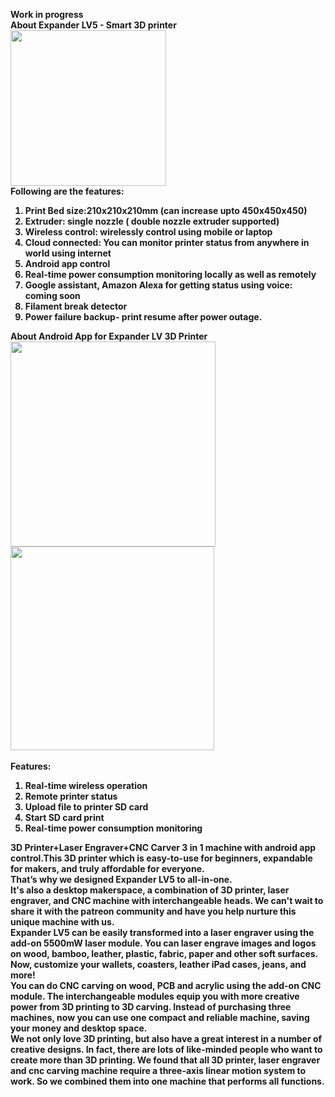<strong>Work in progress<br>
<strong>About Expander LV5 - Smart 3D printer<br><img src="https://d1vdjc70h9nzd9.cloudfront.net/media/campaign/82000/82060/image/5c6440c80d87f.jpeg" style="width: 249px;"> </strong><br>
<strong>Following are the features:</strong>
<ol>
	<li>Print Bed size:210x210x210mm (can increase upto 450x450x450) </li>
	<li>Extruder: single nozzle ( double nozzle extruder supported)</li>
	<li>Wireless control: wirelessly control using mobile or laptop</li>
	<li>Cloud connected: You can monitor printer status from anywhere in world using internet</li>
	<li> Android app control</li>
	<li>Real-time power consumption monitoring locally as well as remotely</li>
	<li>Google assistant, Amazon Alexa for getting status using voice: coming soon</li>
	<li>Filament break detector</li>
	<li>Power failure backup- print resume after power outage.</li>
</ol>
<strong>About Android App for Expander LV 3D Printer</strong><br>
<strong><img src="https://d1vdjc70h9nzd9.cloudfront.net/media/campaign/82000/82060/image/5c643e3063cde.jpeg" style="width: 328px;"><img src="https://d1vdjc70h9nzd9.cloudfront.net/media/campaign/82000/82060/image/5c643e6b5020a.jpeg" style="width: 326px;"></strong><br>
<strong></strong><br>
<strong>Features:</strong>
<ol>
	<li>Real-time wireless operation</li>
	<li>Remote printer status</li>
	<li>Upload file to printer SD card</li>
	<li>Start SD card print</li>
	<li>Real-time power consumption monitoring</li>
</ol>
3D Printer+Laser Engraver+CNC Carver 3 in 1 machine with android app control.This 3D printer which is easy-to-use for beginners, expandable for makers, and truly affordable for everyone.
<br>
That’s why we designed Expander LV5 to all-in-one.
<br>
It's also a desktop makerspace, a combination of 3D printer, laser engraver, and CNC machine with interchangeable heads. We can't wait to share it with the patreon community and have you help nurture this unique machine with us.
<br>
Expander LV5 can be easily transformed into a laser engraver using the add-on 5500mW laser module. You can laser engrave images and logos on wood, bamboo, leather, plastic, fabric, paper and other soft surfaces. Now, customize your wallets, coasters, leather iPad cases, jeans, and more!
<br>
You can do CNC carving on wood, PCB and acrylic using the add-on CNC module. The interchangeable modules equip you with more creative power from 3D printing to 3D carving. Instead of purchasing three machines, now you can use one compact and reliable machine, saving your money and desktop space.
<br>
We not only love 3D printing, but also have a great interest in a number of creative designs. In fact, there are lots of like-minded people who want to create more than 3D printing. We found that all 3D printer, laser engraver and cnc carving machine require a three-axis linear motion system to work. So we combined them into one machine that performs all functions.
<br>
<br>
